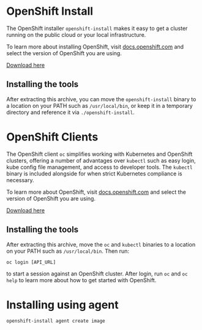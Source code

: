 # OpenShift Install

The OpenShift installer `openshift-install` makes it easy to get a cluster
running on the public cloud or your local infrastructure.

To learn more about installing OpenShift, visit [docs.openshift.com](https://docs.openshift.com)
and select the version of OpenShift you are using.

[Download here](https://mirror.openshift.com/pub/openshift-v4/x86_64/clients/ocp/stable/openshift-install-linux.tar.gz)

## Installing the tools

After extracting this archive, you can move the `openshift-install` binary
to a location on your PATH such as `/usr/local/bin`, or keep it in a temporary
directory and reference it via `./openshift-install`.

# OpenShift Clients

The OpenShift client `oc` simplifies working with Kubernetes and OpenShift
clusters, offering a number of advantages over `kubectl` such as easy login,
kube config file management, and access to developer tools. The `kubectl`
binary is included alongside for when strict Kubernetes compliance is necessary.

To learn more about OpenShift, visit [docs.openshift.com](https://docs.openshift.com)
and select the version of OpenShift you are using.

[Download here](https://mirror.openshift.com/pub/openshift-v4/x86_64/clients/ocp/stable/openshift-client-linux.tar.gz)

## Installing the tools

After extracting this archive, move the `oc` and `kubectl` binaries
to a location on your PATH such as `/usr/local/bin`. Then run:

```
oc login [API_URL]
```

to start a session against an OpenShift cluster. After login, run `oc` and
`oc help` to learn more about how to get started with OpenShift.

# Installing using agent

```bash
openshift-install agent create image
```